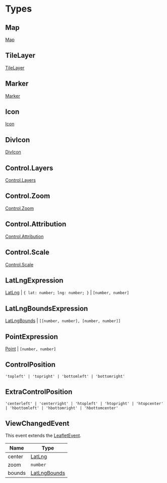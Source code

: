 # Types

## Map

[Map](https://leafletjs.com/reference.html#map)

## TileLayer

[TileLayer](https://leafletjs.com/reference.html#tilelayer)

## Marker

[Marker](https://leafletjs.com/reference.html#marker)

## Icon

[Icon](https://leafletjs.com/reference.html#icon)

## DivIcon

[DivIcon](https://leafletjs.com/reference.html#divicon)

## Control.Layers

[Control.Layers](https://leafletjs.com/reference.html#control-layers)

## Control.Zoom

[Control.Zoom](https://leafletjs.com/reference.html#control-zoom)

## Control.Attribution

[Control.Attribution](https://leafletjs.com/reference.html#control-attribution)

## Control.Scale

[Control.Scale](https://leafletjs.com/reference.html#control-scale)

## LatLngExpression

[LatLng](https://leafletjs.com/reference.html#latlng) | `{ lat: number; lng: number; }` | `[number, number]`

## LatLngBoundsExpression

[LatLngBounds](https://leafletjs.com/reference.html#latlngbounds) | `[[number, number], [number, number]]`

## PointExpression

[Point](https://leafletjs.com/reference.html#point) | `[number, number]`

## ControlPosition

`'topleft' | 'topright' | 'bottomleft' | 'bottomright'`

## ExtraControlPosition

`'centerleft' | 'centerright' | 'htopleft' | 'htopright' | 'htopcenter' | 'hbottomleft' | 'hbottomright' | 'hbottomcenter'`

## ViewChangedEvent

This event extends the [LeafletEvent](https://leafletjs.com/reference.html#event-property).

| Name   | Type                                                              |
| ------ | ----------------------------------------------------------------- |
| center | [LatLng](https://leafletjs.com/reference.html#latlng)             |
| zoom   | `number`                                                          |
| bounds | [LatLngBounds](https://leafletjs.com/reference.html#latlngbounds) |
